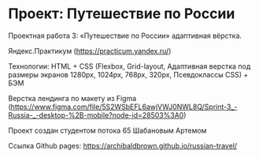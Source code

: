 # Проект: Путешествие по России

Проектная работа 3: «Путешествие по России» адаптивная вёрстка.

Яндекс.Практикум (https://practicum.yandex.ru/)

Технологии: HTML + CSS (Flexbox, Grid-layout, Адаптивная верстка под размеры экранов 1280px, 1024px, 768px, 320px, Псевдоклассы CSS) + БЭМ

Верстка лендинга по макету из Figma (https://www.figma.com/file/5S2WSbEFL6awjVWJ0NWL8Q/Sprint-3_-Russia-_-desktop-%2B-mobile?node-id=28503%3A0)

Проект создан студентом потока 65 Шабановым Артемом

Ссылка Github pages: https://archibaldbrown.github.io/russian-travel/
